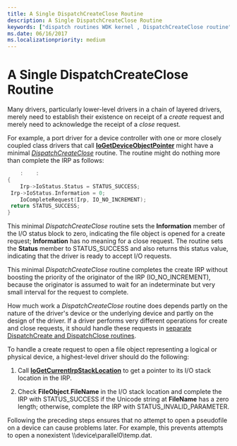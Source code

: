 ```yaml
---
title: A Single DispatchCreateClose Routine
description: A Single DispatchCreateClose Routine
keywords: ["dispatch routines WDK kernel , DispatchCreateClose routine", "DispatchCreateClose routine", "IRP_MJ_CREATE I/O function code", "IRP_MJ_CLOSE I/O function code", "create dispatch routines WDK kernel", "close dispatch routines WDK kernel"]
ms.date: 06/16/2017
ms.localizationpriority: medium
---
```


# A Single DispatchCreateClose Routine





Many drivers, particularly lower-level drivers in a chain of layered drivers, merely need to establish their existence on receipt of a *create* request and merely need to acknowledge the receipt of a *close* request.

For example, a port driver for a device controller with one or more closely coupled class drivers that call [**IoGetDeviceObjectPointer**](/windows-hardware/drivers/ddi/wdm/nf-wdm-iogetdeviceobjectpointer) might have a minimal [*DispatchCreateClose*](/windows-hardware/drivers/ddi/wdm/nc-wdm-driver_dispatch) routine. The routine might do nothing more than complete the IRP as follows:

```cpp
    :    : 
{ 
    Irp->IoStatus.Status = STATUS_SUCCESS; 
 Irp->IoStatus.Information = 0; 
    IoCompleteRequest(Irp, IO_NO_INCREMENT); 
 return STATUS_SUCCESS; 
}
```

This minimal *DispatchCreateClose* routine sets the **Information** member of the I/O status block to zero, indicating the file object is opened for a create request; **Information** has no meaning for a close request. The routine sets the **Status** member to STATUS\_SUCCESS and also returns this status value, indicating that the driver is ready to accept I/O requests.

This minimal *DispatchCreateClose* routine completes the create IRP without boosting the priority of the originator of the IRP (IO\_NO\_INCREMENT), because the originator is assumed to wait for an indeterminate but very small interval for the request to complete.

How much work a *DispatchCreateClose* routine does depends partly on the nature of the driver's device or the underlying device and partly on the design of the driver. If a driver performs very different operations for create and close requests, it should handle these requests in [separate DispatchCreate and DispatchClose routines](separate-dispatchcreate-and-dispatchclose-routines.md).

To handle a create request to open a file object representing a logical or physical device, a highest-level driver should do the following:

1.  Call [**IoGetCurrentIrpStackLocation**](/windows-hardware/drivers/ddi/wdm/nf-wdm-iogetcurrentirpstacklocation) to get a pointer to its I/O stack location in the IRP.

2.  Check **FileObject**.**FileName** in the I/O stack location and complete the IRP with STATUS\_SUCCESS if the Unicode string at **FileName** has a zero length; otherwise, complete the IRP with STATUS\_INVALID\_PARAMETER.

Following the preceding steps ensures that no attempt to open a pseudofile on a device can cause problems later. For example, this prevents attempts to open a nonexistent \\\\device\\parallel0\\temp.dat.

 

